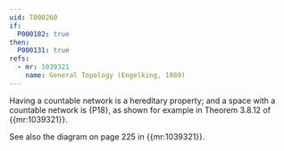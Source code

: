 ```yaml
---
uid: T000260
if:
  P000182: true
then:
  P000131: true
refs:
  - mr: 1039321
    name: General Topology (Engelking, 1989)
---
```


Having a countable network is a hereditary property; and a space with a countable network is {P18}, as shown for example in Theorem 3.8.12 of {{mr:1039321}}.

See also the diagram on page 225 in {{mr:1039321}}.

